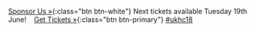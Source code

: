 <span class="left">[Sponsor Us &raquo;][1]{:class="btn btn-white"}</span>
Next tickets available Tuesday 19th June! &nbsp;&nbsp; [Get Tickets &raquo;][2]{:class="btn btn-primary"}
<span class="right">[#ukhc18](https://twitter.com/search?q=%23ukhc18)</span>

[1]: https://docs.google.com/document/d/10VJtt-VR7mnIty77gfy8TwLoemq6OiP7uLP5ZIjsOK4
[2]: https://ti.to/ukhealthcamp/2018
